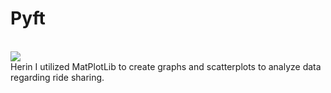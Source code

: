 # Pyft
<br>
<img src= "https://cdn-images-1.medium.com/max/1600/1*38CazyWSdDai4Ji9TsmDRw.jpeg">
<br>
Herin I utilized MatPlotLib to create graphs and scatterplots to analyze data regarding ride sharing.
